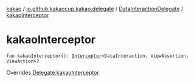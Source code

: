 [kakao](../../index.md) / [io.github.kakaocup.kakao.delegate](../index.md) / [DataInteractionDelegate](index.md) / [kakaoInterceptor](./kakao-interceptor.md)

# kakaoInterceptor

`fun kakaoInterceptor(): `[`Interceptor`](../../io.github.kakaocup.kakao.intercept/-interceptor/index.md)`<DataInteraction, ViewAssertion, ViewAction>?`

Overrides [Delegate.kakaoInterceptor](../-delegate/kakao-interceptor.md)

